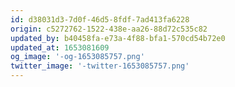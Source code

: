```yaml
---
id: d38031d3-7d0f-46d5-8fdf-7ad413fa6228
origin: c5272762-1522-438e-aa26-88d72c535c82
updated_by: b40458fa-e73a-4f88-bfa1-570cd54b72e0
updated_at: 1653081609
og_image: '-og-1653085757.png'
twitter_image: '-twitter-1653085757.png'
---
```

